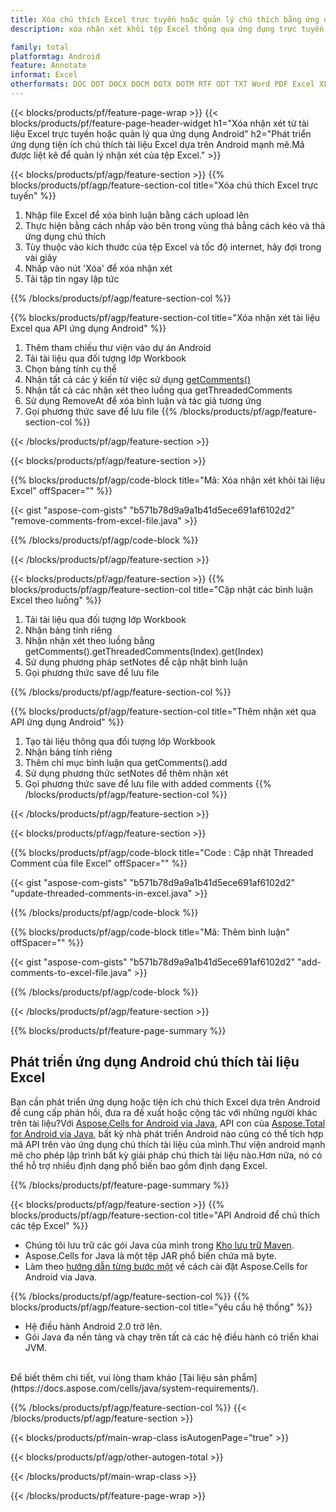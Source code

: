 ```yaml
---
title: Xóa chú thích Excel trực tuyến hoặc quản lý chú thích bằng ứng dụng di động Android
description: xóa nhận xét khỏi tệp Excel thông qua ứng dụng trực tuyến miễn phí.Mã API Android để quản lý nhận xét của tệp Excel.

family: total
platformtag: Android
feature: Annotate
informat: Excel
otherformats: DOC DOT DOCX DOCM DOTX DOTM RTF ODT TXT Word PDF Excel XLS XLSX XLSB XLSM XLT XLTX XLTM CSV TSV ODS Powerpoint PPT PPS PPTX POTX PPSX PPTM PPSM POTM ODP
---
```

{{< blocks/products/pf/feature-page-wrap >}}
{{< blocks/products/pf/feature-page-header-widget h1="Xóa nhận xét từ tài liệu Excel trực tuyến hoặc quản lý qua ứng dụng Android" h2="Phát triển ứng dụng tiện ích chú thích tài liệu Excel dựa trên Android mạnh mẽ.Mã được liệt kê để quản lý nhận xét của tệp Excel." >}}

{{< blocks/products/pf/agp/feature-section >}}
{{% blocks/products/pf/agp/feature-section-col title="Xóa chú thích Excel trực tuyến" %}}

1. Nhập file Excel để xóa bình luận bằng cách upload lên
1. Thực hiện bằng cách nhấp vào bên trong vùng thả bằng cách kéo và thả ứng dụng chú thích
1. Tùy thuộc vào kích thước của tệp Excel và tốc độ internet, hãy đợi trong vài giây
1. Nhấp vào nút 'Xóa' để xóa nhận xét
1. Tải tập tin ngay lập tức

{{% /blocks/products/pf/agp/feature-section-col %}}

{{% blocks/products/pf/agp/feature-section-col title="Xóa nhận xét tài liệu Excel qua API ứng dụng Android" %}}

1. Thêm tham chiếu thư viện vào dự án Android
1. Tải tài liệu qua đối tượng lớp Workbook
1. Chọn bảng tính cụ thể
1. Nhận tất cả các ý kiến từ việc sử dụng [getComments()](https://reference.aspose.com/cells/java/com.aspose.cells/worksheet/#getComments--)
1. Nhận tất cả các nhận xét theo luồng qua getThreadedComments
1. Sử dụng RemoveAt để xóa bình luận và tác giả tương ứng
1. Gọi phương thức save để lưu file
{{% /blocks/products/pf/agp/feature-section-col %}}

{{< /blocks/products/pf/agp/feature-section >}}

{{< blocks/products/pf/agp/feature-section >}}

{{% blocks/products/pf/agp/code-block title="Mã: Xóa nhận xét khỏi tài liệu Excel" offSpacer="" %}}

{{< gist "aspose-com-gists" "b571b78d9a9a1b41d5ece691af6102d2" "remove-comments-from-excel-file.java" >}}

{{% /blocks/products/pf/agp/code-block %}}

{{< /blocks/products/pf/agp/feature-section >}}


{{< blocks/products/pf/agp/feature-section >}}
{{% blocks/products/pf/agp/feature-section-col title="Cập nhật các bình luận Excel theo luồng" %}}

1. Tải tài liệu qua đối tượng lớp Workbook
1. Nhận bảng tính riêng
1. Nhận nhận xét theo luồng bằng getComments().getThreadedComments(Index).get(Index)
1. Sử dụng phương pháp setNotes để cập nhật bình luận
1. Gọi phương thức save để lưu file

{{% /blocks/products/pf/agp/feature-section-col %}}

{{% blocks/products/pf/agp/feature-section-col title="Thêm nhận xét qua API ứng dụng Android" %}}

1. Tạo tài liệu thông qua đối tượng lớp Workbook
1. Nhận bảng tính riêng
1. Thêm chỉ mục bình luận qua getComments().add
1. Sử dụng phương thức setNotes để thêm nhận xét
1. Gọi phương thức save để lưu file with added comments
{{% /blocks/products/pf/agp/feature-section-col %}}

{{< /blocks/products/pf/agp/feature-section >}}

{{< blocks/products/pf/agp/feature-section >}}

{{% blocks/products/pf/agp/code-block title="Code : Cập nhật Threaded Comment của file Excel" offSpacer="" %}}

{{< gist "aspose-com-gists" "b571b78d9a9a1b41d5ece691af6102d2" "update-threaded-comments-in-excel.java" >}}

{{% /blocks/products/pf/agp/code-block %}}

{{% blocks/products/pf/agp/code-block title="Mã: Thêm bình luận" offSpacer="" %}}

{{< gist "aspose-com-gists" "b571b78d9a9a1b41d5ece691af6102d2" "add-comments-to-excel-file.java" >}}

{{% /blocks/products/pf/agp/code-block %}}

{{< /blocks/products/pf/agp/feature-section >}}


{{% blocks/products/pf/feature-page-summary %}}


<h2>Phát triển ứng dụng Android chú thích tài liệu Excel</h2>

Bạn cần phát triển ứng dụng hoặc tiện ích chú thích Excel dựa trên Android để cung cấp phản hồi, đưa ra đề xuất hoặc cộng tác với những người khác trên tài liệu?Với [Aspose.Cells for Android via Java](https://products.aspose.com/cells/vi/android-java/), API con của [Aspose.Total for Android via Java](https://products.aspose.com/total/vi/android-java/), bất kỳ nhà phát triển Android nào cũng có thể tích hợp mã API trên vào ứng dụng chú thích tài liệu của mình.Thư viện android mạnh mẽ cho phép lập trình bất kỳ giải pháp chú thích tài liệu nào.Hơn nữa, nó có thể hỗ trợ nhiều định dạng phổ biến bao gồm định dạng Excel.<br />

{{% /blocks/products/pf/feature-page-summary %}}

{{< blocks/products/pf/agp/feature-section >}}
{{% blocks/products/pf/agp/feature-section-col title="API Android để chú thích các tệp Excel" %}}

- Chúng tôi lưu trữ các gói Java của mình trong [Kho lưu trữ Maven](https://releases.aspose.com/java/repo/com/aspose/aspose-cells/). 
- Aspose.Cells for Java là một tệp JAR phổ biến chứa mã byte.
- Làm theo [hướng dẫn từng bước một](https://docs.aspose.com/cells/java/installation/#install-aspose-cells-for-java-from-maven-repository) về cách cài đặt Aspose.Cells for Android via Java.

{{% /blocks/products/pf/agp/feature-section-col %}}
{{% blocks/products/pf/agp/feature-section-col title="yêu cầu hệ thống" %}}

- Hệ điều hành Android 2.0 trở lên.
- Gói Java đa nền tảng và chạy trên tất cả các hệ điều hành có triển khai JVM.

<br />
Để biết thêm chi tiết, vui lòng tham khảo [Tài liệu sản phẩm](https://docs.aspose.com/cells/java/system-requirements/).

{{% /blocks/products/pf/agp/feature-section-col %}}
{{< /blocks/products/pf/agp/feature-section >}}


{{< blocks/products/pf/main-wrap-class isAutogenPage="true" >}}

{{< blocks/products/pf/agp/other-autogen-total >}}

{{< /blocks/products/pf/main-wrap-class >}}

{{< /blocks/products/pf/feature-page-wrap >}}